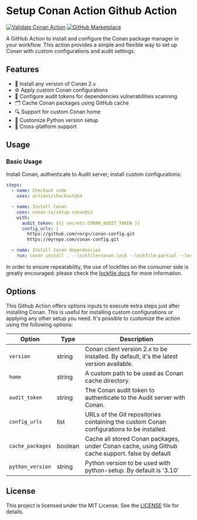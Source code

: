 # Setup Conan Action Github Action

[![Validate Conan Action](https://github.com/conan-io/setup-conan/actions/workflows/ci.yml/badge.svg)](https://github.com/conan-io/setup-conan/actions/workflows/ci.yml)
[![GitHub Marketplace](https://img.shields.io/badge/Marketplace-Setup%20Conan%20Client-blue.svg?colorA=24292e&colorB=0366d6&style=flat&longCache=true&logo=github)](https://github.com/marketplace/actions/setup-conan-client)


A GitHub Action to install and configure the Conan package manager in your workflow.
This action provides a simple and flexible way to set up Conan with custom configurations and audit settings.

## Features

- 🚀 Install any version of Conan 2.x
- ⚙️ Apply custom Conan configurations
- 🔐 Configure audit tokens for dependencies vulnerabilities scanning
- 🗂️ Cache Conan packages using GitHub cache
- 🔍 Support for custom Conan home
- 🐍 Customize Python version setup
- 💪 Cross-platform support

## Usage

### Basic Usage

Install Conan, authenticate to Audit server, install custom configurations:

```yaml
steps:
  - name: Checkout code
    uses: actions/checkout@v4

  - name: Install Conan
    uses: conan-io/setup-conan@v1
    with:
      audit_token: ${{ secrets.CONAN_AUDIT_TOKEN }}
      config_urls: |
        https://github.com/<org>/conan-config.git
        https://myrepo.com/conan-config.git

  - name: Install Conan dependencies
    run: conan install . --lockfile=conan.lock --lockfile-partial --lockfile-out=conan.lock --build=missing
```

In order to ensure repeatability, the use of lockfiles on the consumer side is greatly encouraged: please check the [lockfile docs](https://docs.conan.io/2/tutorial/versioning/lockfiles.html#tutorial-versioning-lockfiles) for more information.

## Options

This Github Action offers options inputs to execute extra steps just after installing Conan.
This is useful for installing custom configurations or applying any other setup you need.
It's possible to customize the action using the following options:

| Option           | Type    | Description                                                                                      |
|------------------|---------|--------------------------------------------------------------------------------------------------|
| `version`        | string  | Conan client version 2.x to be installed. By default, it's the latest version available.         |
| `home`           | string  | A custom path to be used as Conan cache directory.                                               |
| `audit_token`    | string  | The Conan audit token to authenticate to the Audit server with Conan.                            |
| `config_urls`    | list    | URLs of the Git repositories containing the custom Conan configurations to be installed.         |
| `cache_packages` | boolean | Cache all stored Conan packages, under Conan cache, using Github cache support. false by default |
| `python_version` | string  | Python version to be used with python-setup. By default is '3.10'                                |


## License

This project is licensed under the MIT License. See the [LICENSE](LICENSE.md) file for details.
